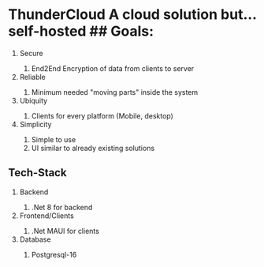 # ThunderCloud A cloud solution but... self-hosted ## Goals:

<ol>
  <li>Secure</li>
  <ol>
    <li>End2End Encryption of data from clients to server</li>
  </ol>
  <li>Reliable</li>
  <ol>
    <li>Minimum needed "moving parts" inside the system</li>
  </ol>
  <li>Ubiquity</li>
  <ol>
    <li>Clients for every platform (Mobile, desktop)</li>
  </ol>
  <li>Simplicity</li>
  <ol>
    <li>Simple to use</li>
    <li>UI similar to already existing solutions</li>
  </ol>
</ol>

## Tech-Stack

<ol>
  <li>Backend</li>
  <ol>
    <li>.Net 8 for backend</li>
  </ol>
  <li>Frontend/Clients</li>
  <ol>
    <li>.Net MAUI for clients</li>
  </ol>
  <li>Database</li>
    <ol>
    <li>Postgresql-16</li>
    </ol>
</ol>
